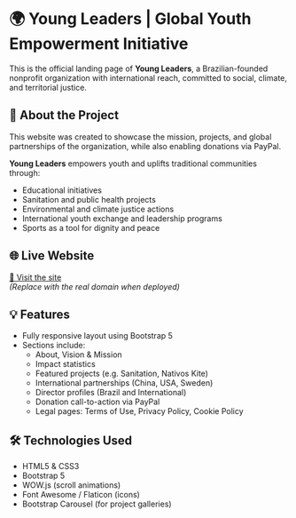 # 🌍 Young Leaders | Global Youth Empowerment Initiative

This is the official landing page of **Young Leaders**, a Brazilian-founded nonprofit organization with international reach, committed to social, climate, and territorial justice.

## 📌 About the Project

This website was created to showcase the mission, projects, and global partnerships of the organization, while also enabling donations via PayPal.

**Young Leaders** empowers youth and uplifts traditional communities through:
- Educational initiatives
- Sanitation and public health projects
- Environmental and climate justice actions
- International youth exchange and leadership programs
- Sports as a tool for dignity and peace

## 🌐 Live Website

[🔗 Visit the site](https://www.example.com)  
*(Replace with the real domain when deployed)*

## 💡 Features

- Fully responsive layout using Bootstrap 5
- Sections include:
  - About, Vision & Mission
  - Impact statistics
  - Featured projects (e.g. Sanitation, Nativos Kite)
  - International partnerships (China, USA, Sweden)
  - Director profiles (Brazil and International)
  - Donation call-to-action via PayPal
  - Legal pages: Terms of Use, Privacy Policy, Cookie Policy

## 🛠️ Technologies Used

- HTML5 & CSS3
- Bootstrap 5
- WOW.js (scroll animations)
- Font Awesome / Flaticon (icons)
- Bootstrap Carousel (for project galleries)
